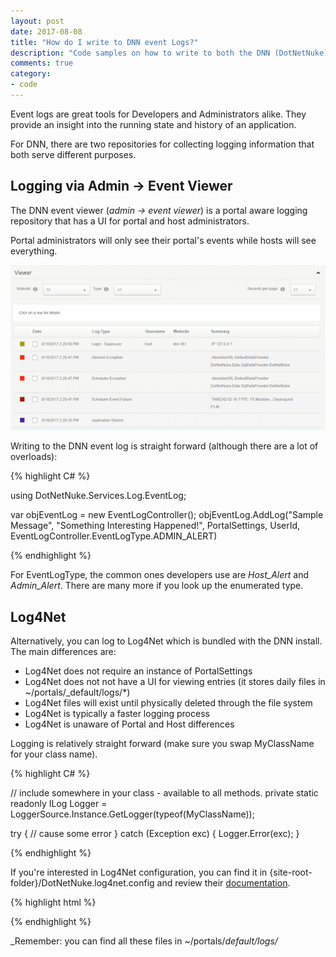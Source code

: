 ```yaml
---
layout: post
date: 2017-08-08
title: "How do I write to DNN event Logs?"
description: "Code samples on how to write to both the DNN (DotNetNuke) event logs (Event Viewer and Log4Net)."
comments: true
category: 
- code
---
```

 
Event logs are great tools for Developers and Administrators alike. They provide an insight into the running state and history of an application. 

For DNN, there are two repositories for collecting logging information that both serve different purposes.

<!--more-->

## Logging via Admin -> Event Viewer 

The DNN event viewer (*admin -> event viewer*) is a portal aware logging repository that has a UI for portal and host administrators. 

Portal administrators will only see their portal's events while hosts will see everything.

![DNN Event Viewer](/images/post-assets/dnn-event-viewer.png)

Writing to the DNN event log is straight forward (although there are a lot of overloads): 

{% highlight C# %}

using DotNetNuke.Services.Log.EventLog;

var objEventLog = new EventLogController();
objEventLog.AddLog("Sample Message", "Something Interesting Happened!", PortalSettings, UserId, EventLogController.EventLogType.ADMIN_ALERT)

{% endhighlight %}

For EventLogType, the common ones developers use are *Host_Alert* and *Admin_Alert*. There are many more if you look up the enumerated type.

## Log4Net

Alternatively, you can log to Log4Net which is bundled with the DNN install. The main differences are:

- Log4Net does not require an instance of PortalSettings
- Log4Net does not not have a UI for viewing entries (it stores daily files in ~/portals/_default/logs/*) 
- Log4Net files will exist until physically deleted through the file system
- Log4Net is typically a faster logging process
- Log4Net is unaware of Portal and Host differences

Logging is relatively straight forward (make sure you swap MyClassName for your class name).

{% highlight C# %}

// include somewhere in your class - available to all methods.
private static readonly ILog Logger = LoggerSource.Instance.GetLogger(typeof(MyClassName));

try
{
    // cause some error
}
catch (Exception exc)
{
    Logger.Error(exc);
}

{% endhighlight %}

If you're interested in Log4Net configuration, you can find it in {site-root-folder}/DotNetNuke.log4net.config and review their [documentation](https://logging.apache.org/log4net/release/manual/configuration.html).

{% highlight html %} 

<?xml version="1.0" encoding="utf-8" ?>
<log4net>
  <appender name="RollingFile" type="log4net.Appender.RollingFileAppender">
    <file value="Portals/_default/Logs/" />
    <datePattern value="yyyy.MM.dd'.log.resources'" />
    <rollingStyle value="Date" />
    <staticLogFileName value="false" />
    <appendToFile value="true" />
    <maximumFileSize value="10MB" />
    <maxSizeRollBackups value="5" />
    <lockingModel type="log4net.Appender.FileAppender+MinimalLock"/>
    <layout type="log4net.Layout.PatternLayout">
      <conversionPattern value="%date [%property{log4net:HostName}][Thread:%thread][%level] %logger - %message%newline" />
      <locationInfo value="true" />
    </layout>
  </appender>
  <root>
    <level value="Error" />
    <appender-ref ref="RollingFile" />
  </root>
</log4net>

{% endhighlight %}

_Remember: you can find all these files in ~/portals/_default/logs/_




